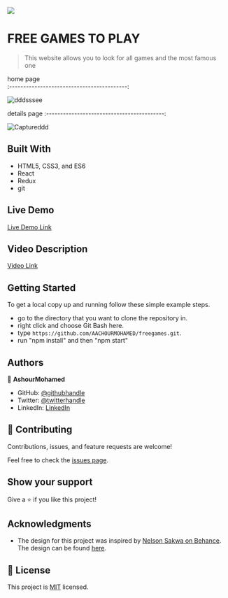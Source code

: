 ![](https://img.shields.io/badge/Microverse-blueviolet)


# FREE GAMES TO PLAY

> This website allows you to look for all games and the most famous one

 home page                                  
:------------------------------------------:

![dddsssee](https://user-images.githubusercontent.com/92208712/187834966-223ea5a7-767c-4548-8cd2-bc0decba3aab.PNG)


 details page
:------------------------------------------:

![Captureddd](https://user-images.githubusercontent.com/92208712/187707992-3bdc2de5-bba0-45fe-8df6-9709c4ac4c2f.PNG)

## Built With

- HTML5, CSS3, and ES6
- React
- Redux
- git

## Live Demo

[Live Demo Link](https://freegamescap.netlify.app/)

## Video Description

[Video Link](https://www.loom.com/share/060a1a3794bf43c58a7c2d52daa699e1)

## Getting Started

To get a local copy up and running follow these simple example steps.

- go to the directory that you want to clone the repository in.
- right click and choose Git Bash here.
- type ```https://github.com/AACHOURMOHAMED/freegames.git```.
- run "npm install" and then "npm start"



## Authors

👤 **AshourMohamed**

- GitHub: [@githubhandle](https://github.com/AACHOURMOHAMED)
- Twitter: [@twitterhandle](https://twitter.com/MohamedAachour3)
- LinkedIn: [LinkedIn](https://linkedin.com/in/mohamed-aachour-25405b215)

## 🤝 Contributing

Contributions, issues, and feature requests are welcome!

Feel free to check the [issues page](../../issues/).

## Show your support

Give a ⭐️ if you like this project!

## Acknowledgments

- The design for this project was inspired by [Nelson Sakwa on Behance](https://www.behance.net/sakwadesignstudio). The design can be found [here](https://www.behance.net/gallery/31579789/Ballhead-App-%28Free-PSDs%29).

## 📝 License

This project is [MIT](./MIT.md) licensed.
